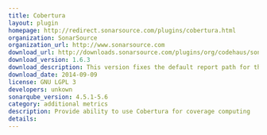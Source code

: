 ```yaml
---
title: Cobertura
layout: plugin
homepage: http://redirect.sonarsource.com/plugins/cobertura.html
organization: SonarSource
organization_url: http://www.sonarsource.com
download_url: http://downloads.sonarsource.com/plugins/org/codehaus/sonar-plugins/sonar-cobertura-plugin/1.6.3/sonar-cobertura-plugin-1.6.3.jar
download_version: 1.6.3
download_description: This version fixes the default report path for the cobertura report path property.
download_date: 2014-09-09
license: GNU LGPL 3
developers: unkown
sonarqube_version: 4.5.1-5.6
category: additional metrics
description: Provide ability to use Cobertura for coverage computing
details: 
---
```


